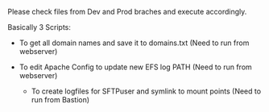Please check files from Dev and Prod braches and execute accordingly.

Basically 3 Scripts: 


* To get all domain names and save it to domains.txt (Need to run from webserver)
 
 * To edit Apache Config to update new EFS log PATH (Need to run from webserver) 

   * To create logfiles for SFTPuser and symlink to mount points (Need to run from Bastion) 
                     
